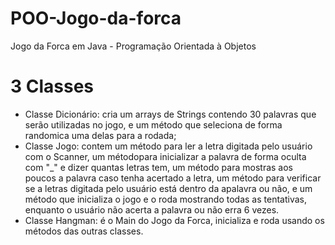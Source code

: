 # POO-Jogo-da-forca
Jogo da Forca em Java - Programação Orientada à Objetos

# 3 Classes
 - Classe Dicionário: cria um arrays de Strings contendo 30 palavras que serão utilizadas no jogo, e um método que seleciona de forma randomica uma delas para a rodada;
 - Classe Jogo: contem um método para ler a letra digitada pelo usuário com o Scanner, um métodopara inicializar a palavra de forma oculta com "_" e dizer quantas letras tem, um método para mostras aos poucos a palavra caso tenha acertado a letra, um método para verificar se a letras digitada pelo usuário está dentro da apalavra ou não, e um método que inicializa o jogo e o roda mostrando todas as tentativas, enquanto o usuário não acerta a palavra ou não erra 6 vezes.
 - Classe Hangman: é o Main do Jogo da Forca, inicializa e roda usando os métodos das outras classes.

